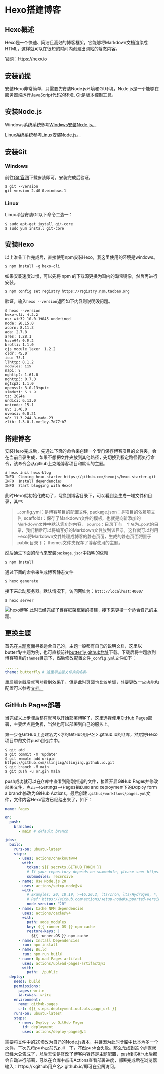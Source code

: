 # Hexo搭建博客


## Hexo概述
Hexo是一个快速、简洁且高效的博客框架，它能够将Markdown文档渲染成HTML，这样就可以在很短的时间内创建出网站的静态内容。

官网：https://hexo.io

## 安装前提
安装Hexo非常简单，只需要先安装Node.js环境和Git环境，Node.js是一个能够在服务器端运行JavaScript代码的环境, Git是版本控制工具。

## 安装Node.js
Windows系统系统参考[Windows安装Node.js。](/docker/debug.md)

Linux系统系统参考[Linux安装Node.js。](/docker/debug.md)


## 安装Git
### Windows
前往[Git 官网](https://git-scm.com/)下载安装即可，安装完成后验证。
```shell
$ git --version
git version 2.40.0.windows.1
```
### Linux
Linux平台安装Git以下命令二选一：
```shell
$ sudo apt-get install git-core 
$ sudo yum install git-core 
```

## 安装Hexo
以上准备工作完成后，直接使用npm安装Hexo，我这里使用的环境是windows。
```shell
$ npm install -g hexo-cli
```
如果安装速度过慢，可以先将 npm 的下载源更换为国内的淘宝镜像，然后再进行安装。
```shell
$ npm config set registry https://registry.npm.taobao.org
```
验证，输入`hexo --version`返回如下内容则说明没问题。
```shell
$ hexo --version
hexo-cli: 4.3.2
os: win32 10.0.19045 undefined
node: 20.15.0
acorn: 8.11.3
ada: 2.7.8
ares: 1.28.1
base64: 0.5.2
brotli: 1.1.0
cjs_module_lexer: 1.2.2
cldr: 45.0
icu: 75.1
llhttp: 8.1.2
modules: 115
napi: 9
nghttp2: 1.61.0
nghttp3: 0.7.0
ngtcp2: 1.1.0
openssl: 3.0.13+quic
simdutf: 5.2.8
tz: 2024a
undici: 6.13.0
unicode: 15.1
uv: 1.46.0
uvwasi: 0.0.21
v8: 11.3.244.8-node.23
zlib: 1.3.0.1-motley-7d77fb7
```

## 搭建博客
安装Hexo完成后，先通过下面的命令来创建一个专门保存博客项目的文件夹，会在当前目录生成，如果不想把文件夹放到其他路径，先切换到指定路径再执行命令，该命令会从github上克隆博客项目和默认的主题。
```shell
$ hexo init hexo-blog
INFO  Cloning hexo-starter https://github.com/hexojs/hexo-starter.git
INFO  Install dependencies
INFO  Start blogging with Hexo!
```
此时Hexo就初始化成功了，切换到博客目录下，可以看到会生成一堆文件和目录，其中:
> _config.yml：是博客项目的配置文件,
package.json：是项目的依赖项文件,
scaffolds：保存了Markdown文件的模板，也就是向新添加的Markdown文件中默认填充的内容，
source：目录下有一个名为_post的目录，我们稍后可以将编写好的Markdown文件放到该目录，这样就可以利用Hexo将Markdown文件处理成博客的静态页面，生成的静态页面将置于public目录下；
themes文件夹保存了博客使用的主题。

然后通过下面的命令来安装`package.json`中指明的依赖
```shell
$ npm install
```
通过下面的命令来生成博客静态文件
```shell
$ hexo generate
```
接下来启动服务器。默认情况下，访问网址为：`http://localhost:4000/`
```shell
$ hexo server
```
![hexo博客](/hexo.png)
此时已经完成了博客框架框架的搭建，接下来更换一个适合自己的主题。

## 更换主题
首先在[主题页面](https://hexo.io/themes/)寻找适合自己的，主题一般都有自己的说明文档，这里以butterfly主题为例，也可直接前往[butterfly github地址](https://github.com/jerryc127/hexo-theme-butterfly)下载。下载后将主题放到博客项目的`themes`目录下，然后修改配置文件`_config.yml`文件如下：
```yaml
......
theme: butterfly # 这里填主题文件夹的名称
```
重启服务器后就可以看到效果了，但是此时页面也比较单调，想要更改一些功能和配置可以参考[文档。](https://butterfly.js.org/categories/Docs%E6%96%87%E6%AA%94/)

## GitHub Pages部署

当完成以上步骤后现在就可以开始部署博客了，这里选择使用GitHub Pages部署，主要优点是免费，当然也可以部署到自己的服务上。

第一步在GitHub上创建名为<你的GitHub用户名>.github.io的仓库，然后将Hexo项目中的文件push到仓库中。
```shell
$ git add .
$ git commit -m "update"
$ git remote add origin https://github.com/slinjing/slinjing.github.io.git
$ git branch -M main
$ git push -u origin main
```


push成功就可以在仓库中查看到刚刚推送的文件，接着开启GitHub Pages并修改部署文件，点击-->Settings-->Pages把Build and deployment下的Ddploy form a branch修改为GitHub Actions。最后创建`.github/workflows/pages.yml`文件，文件内容Hexo官方已经给出来了，如下：
```yaml
name: Pages

on:
  push:
    branches:
      - main # default branch

jobs:
  build:
    runs-on: ubuntu-latest
    steps:
      - uses: actions/checkout@v4
        with:
          token: ${{ secrets.GITHUB_TOKEN }}
          # If your repository depends on submodule, please see: https://github.com/actions/checkout
          submodules: recursive
      - name: Use Node.js 20
        uses: actions/setup-node@v4
        with:
          # Examples: 20, 18.19, >=16.20.2, lts/Iron, lts/Hydrogen, *, latest, current, node
          # Ref: https://github.com/actions/setup-node#supported-version-syntax
          node-version: "20"
      - name: Cache NPM dependencies
        uses: actions/cache@v4
        with:
          path: node_modules
          key: ${{ runner.OS }}-npm-cache
          restore-keys: |
            ${{ runner.OS }}-npm-cache
      - name: Install Dependencies
        run: npm install
      - name: Build
        run: npm run build
      - name: Upload Pages artifact
        uses: actions/upload-pages-artifact@v3
        with:
          path: ./public
  deploy:
    needs: build
    permissions:
      pages: write
      id-token: write
    environment:
      name: github-pages
      url: ${{ steps.deployment.outputs.page_url }}
    runs-on: ubuntu-latest
    steps:
      - name: Deploy to GitHub Pages
        id: deployment
        uses: actions/deploy-pages@v4
```
需要将文件中的20修改为自己的Node.js版本，并且因为此时仓库中比本地多一个文件，下次先将push之前先pull一下，不然push会失败。那么完成到这个步骤就已经大公告成了，以后无论是修改了博客内容还是主题配置，push到GitHub后都会自动进行部署，可以在仓库中点击Actions查看部署进度，部署完成后在浏览器输入：https://<github用户名>.github.io/即可在公网访问。